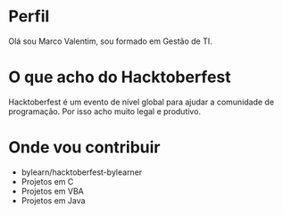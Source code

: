 # Perfil

Olá sou Marco Valentim, sou formado em Gestão de TI.

# O que acho do Hacktoberfest

Hacktoberfest é um evento de nível global para ajudar a comunidade de programação. Por isso acho muito legal e produtivo.

# Onde vou contribuir

- bylearn/hacktoberfest-bylearner
- Projetos em C
- Projetos em VBA 
- Projetos em Java
